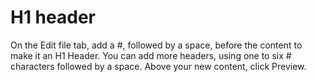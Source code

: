 # H1 header
On the Edit file tab, add a #, followed by a space, before the content to make it an H1 Header. You can add more headers, using one to six # characters followed by a space.
Above your new content, click Preview.

